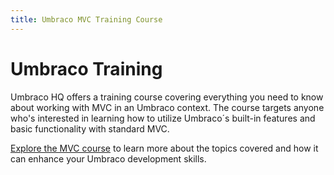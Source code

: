 ```yaml
---
title: Umbraco MVC Training Course
---
```


# Umbraco Training

Umbraco HQ offers a training course covering everything you need to know about working with MVC in an Umbraco context. The course targets anyone who's interested in learning how to utilize Umbraco´s built-in features and basic functionality with standard MVC.

[Explore the MVC course](https://umbraco.com/training/course-details/mvc-and-umbraco/) to learn more about the topics covered and how it can enhance your Umbraco development skills.
